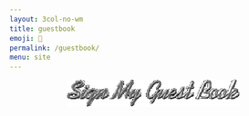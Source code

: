 ```yaml
---
layout: 3col-no-wm
title: guestbook
emoji: 💌
permalink: /guestbook/
menu: site
---
```


<img src="/graphics/layout/v2_space/gb-spin.gif" class="sign-gb" style="margin-bottom: 1em; display: block; margin-left: auto; margin-right: auto; width: 60%; image-rendering: pixelated;">
<!-- Guesbook Form -->
<div id="c_widget"></div>
<script src="/comment-widget.js"></script>
